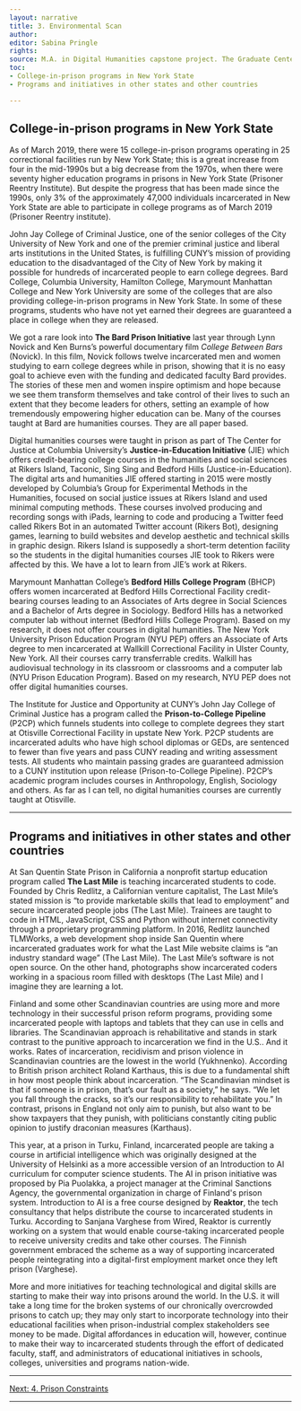 ```yaml
---
layout: narrative
title: 3. Environmental Scan
author:
editor: Sabina Pringle
rights:
source: M.A. in Digital Humanities capstone project. The Graduate Center - CUNY. May 2020
toc:
- College-in-prison programs in New York State
- Programs and initiatives in other states and other countries

---
```


## College-in-prison programs in New York State

As of March 2019, there were 15 college-in-prison programs operating in 25 correctional facilities run by New York State; this is a great increase from four in the mid-1990s but a big decrease from the 1970s, when there were seventy higher education programs in prisons in New York State (Prisoner Reentry Institute). But despite the progress that has been made since the 1990s, only 3% of the approximately 47,000 individuals incarcerated in New York State are able to participate in college programs as of March 2019 (Prisoner Reentry institute).

John Jay College of Criminal Justice, one of the senior colleges of the City University of New York and one of the premier criminal justice and liberal arts institutions in the United States, is fulfilling CUNY’s mission of providing education to the disadvantaged of the City of New York by making it possible for hundreds of incarcerated people to earn college degrees. Bard College, Columbia University, Hamilton College, Marymount Manhattan College and New York University are some of the colleges that are also providing college-in-prison programs in New York State. In some of these programs, students who have not yet earned their degrees are guaranteed a place in college when they are released.

We got a rare look into **The Bard Prison Initiative** last year through Lynn Novick and Ken Burns’s powerful documentary film *College Between Bars* (Novick). In this film, Novick follows twelve incarcerated men and women studying to earn college degrees while in prison, showing that it is no easy goal to achieve even with the funding and dedicated faculty Bard provides. The stories of these men and women inspire optimism and hope because we see them transform themselves and take control of their lives to such an extent that they become leaders for others, setting an example of how tremendously empowering higher education can be. Many of the courses taught at Bard are humanities courses. They are all paper based.  

Digital humanities courses were taught in prison as part of The Center for Justice at Columbia University’s **Justice-in-Education Initiative** (JIE) which offers credit-bearing college courses in the humanities and social sciences at Rikers Island, Taconic, Sing Sing and Bedford Hills (Justice-in-Education). The digital arts and humanities JIE offered starting in 2015 were mostly developed by Columbia’s Group for Experimental Methods in the Humanities, focused on social justice issues at Rikers Island and used minimal computing methods. These courses involved producing and recording songs with iPads, learning to code and producing a Twitter feed called Rikers Bot in an automated Twitter account (Rikers Bot), designing games, learning to build websites and develop aesthetic and technical skills in graphic design. Rikers Island is supposedly a short-term detention facility so the students in the digital humanities courses JIE took to Rikers were affected by this. We have a lot to learn from JIE’s work at Rikers.

Marymount Manhattan College’s **Bedford Hills College Program** (BHCP) offers women incarcerated at Bedford Hills Correctional Facility credit-bearing courses leading to an Associates of Arts degree in Social Sciences and a Bachelor of Arts degree in Sociology. Bedford Hills has a networked computer lab without internet (Bedford Hills College Program). Based on my research, it does not offer courses in digital humanities.
The New York University Prison Education Program (NYU PEP) offers an Associate of Arts degree to men incarcerated at Wallkill Correctional Facility in Ulster County, New York. All their courses carry transferrable credits. Walkill has audiovisual technology in its classroom or classrooms and a computer lab (NYU Prison Education Program). Based on my research, NYU PEP does not offer digital humanities courses.

The Institute for Justice and Opportunity at CUNY’s John Jay College of Criminal Justice has a program called the **Prison-to-College Pipeline** (P2CP) which funnels students into college to complete degrees they start at Otisville Correctional Facility in upstate New York. P2CP students are incarcerated adults who have high school diplomas or GEDs, are sentenced to fewer than five years and pass CUNY reading and writing assessment tests. All students who maintain passing grades are guaranteed admission to a CUNY institution upon release (Prison-to-College Pipeline). P2CP’s academic program includes courses in Anthropology, English, Sociology and others. As far as I can tell, no digital humanities courses are currently taught at Otisville.

---

## Programs and initiatives in other states and other countries

At San Quentin State Prison in California a nonprofit startup education program called **The Last Mile** is teaching incarcerated students to code. Founded by Chris Redlitz, a Californian venture capitalist, The Last Mile’s stated mission is “to provide marketable skills that lead to employment” and secure incarcerated people jobs (The Last Mile). Trainees are taught to code in HTML, JavaScript, CSS and Python without internet connectivity through a proprietary programming platform. In 2016, Redlitz launched TLMWorks, a web development shop inside San Quentin where incarcerated graduates work for what the Last Mile website claims is “an industry standard wage” (The Last Mile). The Last Mile’s software is not open source. On the other hand, photographs show incarcerated coders working in a spacious room filled with desktops (The Last Mile) and I imagine they are learning a lot.   

Finland and some other Scandinavian countries are using more and more technology in their successful prison reform programs, providing some incarcerated people with laptops and tablets that they can use in cells and libraries. The Scandinavian approach is rehabilitative and stands in stark contrast to the punitive approach to incarceration we find in the U.S.. And it works. Rates of incarceration, recidivism and prison violence in Scandinavian countries are the lowest in the world (Yukhnenko). According to British prison architect Roland Karthaus, this is due to a fundamental shift in how most people think about incarceration. “The Scandinavian mindset is that if someone is in prison, that’s our fault as a society,” he says. “We let you fall through the cracks, so it’s our responsibility to rehabilitate you.” In contrast, prisons in England not only aim to punish, but also want to be show taxpayers that they punish, with politicians constantly citing public opinion to justify draconian measures (Karthaus).

This year, at a prison in Turku, Finland, incarcerated people are taking a course in artificial intelligence which was originally designed at the University of Helsinki as a more accessible version of an Introduction to AI curriculum for computer science students. The AI in prison initiative was proposed by Pia Puolakka, a project manager at the Criminal Sanctions Agency, the governmental organization in charge of Finland's prison system. Introduction to AI is a free course designed by **Reaktor**, the tech consultancy that helps distribute the course to incarcerated students in Turku. According to Sanjana Varghese from Wired, Reaktor is currently working on a system that would enable course-taking incarcerated people to receive university credits and take other courses. The Finnish government embraced the scheme as a way of supporting incarcerated people reintegrating into a digital-first employment market once they left prison (Varghese).

More and more initiatives for teaching technological and digital skills are starting to make their way into prisons around the world. In the U.S. it will take a long time for the broken systems of our chronically overcrowded prisons to catch up; they may only start to incorporate technology into their educational facilities when prison-industrial complex stakeholders see money to be made. Digital affordances in education will, however, continue to make their way to incarcerated students through the effort of dedicated faculty, staff, and administrators of educational initiatives in schools, colleges, universities and programs nation-wide.

---

[Next: 4. Prison Constraints](/dh-in-prison/texts/4-prisconstraints)

---
